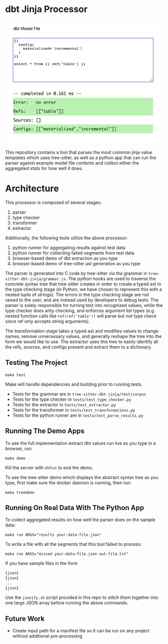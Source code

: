 
# dbt Jinja Processor

![demo app](demo/demo.gif)

This repository contains a tool that parses the most common jinja value templates which uses tree-sitter, as well as a python app that can run the parser against example model file contents and collect either the aggregated stats for how well it does.

# Architecture

This processor is composed of several stages:
1. parser
2. type checker
3. transformer
4. extractor

Additionally, the following tools utilize the above processor:
1. python runner for aggregating results against test data
2. python runner for collecting failed segments from test data
3. browser-based demo of dbt extraction as you type
5. browser-based demo of tree-sitter ast generation as you type

The parser is generated into C code by tree-sitter via the grammar in `tree-sitter-dbt-jinja/grammar.js`. The python hooks are used to traverse the concrete syntax tree that tree-sitter creates in order to create a typed ast in the type checking stage (in Python, we have chosen to represent this with a nested tuple of strings). The errors in the type checking stage are not raised to the user, and are instead used by developers to debug tests. The parser is solely responsible for turning text into recognized values, while the type checker does arity checking, and enforces argument list types (e.g. nested function calls like `ref(ref('table'))` will parse but not type check since ref only accepts string arguments).

The transformation stage takes a typed ast and modifies values to change names, remove unnecessary values, and generally reshape the tree into the form we would like to use. The extractor uses this tree to easily identify all the refs, sources, and configs present and extract them to a dictionary. 

## Testing The Project
```
make test
```
Make will handle dependencies and building prior to running tests.

- Tests for the grammar are in `tree-sitter-dbt-jinja/test/corpus`
- Tests for the type checker in `tests/test_type_checker.py`
- Tests for the extractor in `tests/test_extractor.py`
- Tests for the transformer in `tests/test_transformations.py`
- Tests for the python runner are in `tests/test_parse_results.py`

## Running The Demo Apps
To see the full implementation extract dbt values run live as you type in a browser, run:
```
make demo
```
Kill the server with ctrl+c to end the demo.

To see the tree-sitter demo which displays the abstract syntax tree as you type, first make sure the docker daemon is running, then run:
```
make treedemo
```

## Running On Real Data With The Python App
To collect aggregated results on how well the parser does on the sample data:
```
make run ARGS="results your-data-file.json"
```

To write a file with all the segments that this tool failed to process:
```
make run ARGS="missed your-data-file.json out-file.txt"
```

If you have sample files in the form 
```
{json}
{json}
...
{json}
```
Use the `jsonify.sh` script provided in this repo to stitch them together into one large JSON array before running the above commands.

## Future Work
- Create input path for a manifest file so it can be run on any project without additional pre-processing